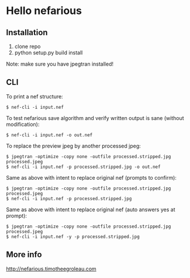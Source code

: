 Hello nefarious
===============

Installation
------------
1) clone repo
2) python setup.py build install

Note: make sure you have jpegtran installed!


CLI
---
To print a nef structure:

    $ nef-cli -i input.nef


To test nefarious save algorithm and verify written output is sane (without modification):

    $ nef-cli -i input.nef -o out.nef


To replace the preview jpeg by another processed jpeg:

    $ jpegtran -optimize -copy none -outfile processed.stripped.jpg processed.jpeg
    $ nef-cli -i input.nef -p processed.stripped.jpg -o out.nef


Same as above with intent to replace original nef (prompts to confirm):

    $ jpegtran -optimize -copy none -outfile processed.stripped.jpg processed.jpeg
    $ nef-cli -i input.nef -p processed.stripped.jpg


Same as above with intent to replace original nef (auto answers yes at prompt):

    $ jpegtran -optimize -copy none -outfile processed.stripped.jpg processed.jpeg
    $ nef-cli -i input.nef -y -p processed.stripped.jpg




More info
---------
http://nefarious.timotheegroleau.com
